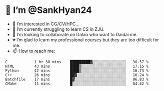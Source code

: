 # 👋 I’m @SankHyan24

- 👀 I’m interested in CG/CV/HPC...
- 🌱 I’m currently struggling to learn CS in ZJU.
- 💞️ I’m looking to collaborate on Dalao who want to Daidai me.
- 💔 I’m glad to learn my professional courses but they are too difficult for me.
- 📫 How to reach me:


<!---
SankHyan24/SankHyan24 is a ✨ special ✨ repository because its `README.md` (this file) appears on your GitHub profile.
You can click the Preview link to take a look at your changes.
--->
<!--START_SECTION:waka-->

```text
C            1 hr 38 mins    █████████▓░░░░░░░░░░░░░░░   38.57 %
HTML         43 mins         ████▒░░░░░░░░░░░░░░░░░░░░   17.15 %
Python       42 mins         ████▒░░░░░░░░░░░░░░░░░░░░   16.73 %
C++          26 mins         ██▓░░░░░░░░░░░░░░░░░░░░░░   10.24 %
Batchfile    17 mins         █▓░░░░░░░░░░░░░░░░░░░░░░░   06.83 %
CMake        11 mins         █░░░░░░░░░░░░░░░░░░░░░░░░   04.42 %
```

<!--END_SECTION:waka-->
